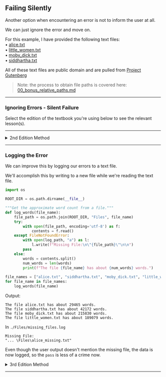 ## Failing Silently

Another option when encountering an error is not to inform the user at all.

We can just ignore the error and move on.

For this example, I have provided the following text files:  
• [alice.txt](./Files/alice.txt)  
• [little_women.txt](./Files/little_women.txt)  
• [moby_dick.txt](./Files/moby_dick.txt)  
• [siddhartha.txt](./Files/siddhartha.txt)

All of these text files are public domain and are pulled from 
[Project Gutenberg](https://www.gutenberg.org)

> Note: the process to obtain file paths is covered here:  
> [00_bonus_relative_paths.md](./00_bonus_relative_paths.md)

---

### Ignoring Errors - Silent Failure

Select the edition of the textbook you're using below to see the 
relevant lesson(s).

---

<details>
<summary>2nd Edition Method</summary>

### Bypassing the Exception

To tell the interpreter not to do anything, we use the keyword `pass`

> WARNING: This is extremely risky, as you will neither be handling nor 
> recording errors
> 
> * This can result in unexpected issues in downstream code
> * You **will** be required to justify this on code reviews

We'll modify the same function we used in a previous lesson, except that
now we will not provide a message to the user when an error occurs.

```python
import os

ROOT_DIR = os.path.dirname(__file__)

def count_words(file_name):
    """Get the approximate word count from a file."""
    file_path = os.path.join(ROOT_DIR, "Files", file_name)
    try:
        with open(file_path, encoding="utf-8") as f:
            contents = f.read()
    except FileNotFoundError:
        pass
    else:
        words = contents.split()
        num_words = len(words)
        print(f"The file {file_name} has about {num_words} words.\n")
```

We can then call the function to count the words in each of a list of file
names, like this:

```python
file_names = [
    "alice.txt",
    "siddhartha.txt",
    "alice_missing.txt",
    "moby_dick.txt",
    "little_women.txt"
]
for file_name in file_names:
    count_words(file_name)
```

Output:

```
The file alice.txt has about 29465 words.
The file siddhartha.txt has about 42172 words.
The file moby_dick.txt has about 215830 words.
The file little_women.txt has about 189079 words.
```

The output does not mention the missing file.

</details>

---

### Logging the Error

We can improve this by logging our errors to a text file.

We'll accomplish this by writing to a new file while we're reading the
text file.

```python
import os

ROOT_DIR = os.path.dirname(__file__)

"""Get the approximate word count from a file."""
def log_words(file_name):
    file_path = os.path.join(ROOT_DIR, "Files", file_name)
    try:
        with open(file_path, encoding='utf-8') as f:
            contents = f.read()
    except FileNotFoundError:
        with open(log_path, "a") as l:
            l.write(f"Missing File:\n\"{file_path}\"\n\n")
        pass
    else:
        words = contents.split()
        num_words = len(words)
        print(f"The file {file_name} has about {num_words} words.")
        
file_names = ["alice.txt", "siddhartha.txt", "moby_dick.txt", "little_women.txt", "missing.txt"]
for file_name in file_names:
    log_words(file_name)
```

Output:

```
The file alice.txt has about 29465 words.
The file siddhartha.txt has about 42172 words.
The file moby_dick.txt has about 215830 words.
The file little_women.txt has about 189079 words.
```

In `./Files/missing_files.log`

```
Missing File:
"... \Files\alice_missing.txt"

```

Even though the user output doesn't mention the missing file, the data
is now logged, so the `pass` is less of a crime now.

<details>
<summary>3rd Edition Method</summary>

### Bypassing the Exception

To tell the interpreter not to do anything, we use the keyword `pass`

> WARNING: This is extremely risky, as you will neither be handling nor 
> recording errors
> 
> * This can result in unexpected issues in downstream code
> * You **will** be required to justify this on code reviews

We'll modify the same function we used in a previous lesson, except that
now we will not provide a message to the user when an error occurs.

```python
from relative_paths import get_path
from pathlib import Path

def count_words(file_name):
    """Get the approximate word count from a file."""
    file_path = get_path(file_name, "Files")
    try:
        file = Path(file_path)
        contents = file.read_text(encoding="utf-8")
    except FileNotFoundError:
        pass
    else:
        words = contents.split()
        num_words = len(words)
        print(f"The file {file_name} has about {num_words} words.")
```

We can then call the function to count the words in each of a list of file
names, like this:

```python
file_names = [
    "alice.txt",
    "siddhartha.txt",
    "alice_missing.txt",
    "moby_dick.txt",
    "little_women.txt"
]
for file_name in file_names:
    count_words(file_name)
```

Output:

```
The file alice.txt has about 29465 words.
The file siddhartha.txt has about 42172 words.
The file moby_dick.txt has about 215830 words.
The file little_women.txt has about 189079 words.
```

The output does not mention the missing file.

---

### Logging the Error

We can improve this by logging our errors to a text file.

We'll accomplish this by writing to a new file while we're reading the
text file.

```python
from relative_paths import get_path
from pathlib import Path

def log_words(file_name):
    """Get the approximate word count from a file."""
    file_path = get_path(file_name, "Files")
    try:
        file = Path(file_path)
        contents = file.read_text(encoding="utf-8")
    except FileNotFoundError:
        with log_file.open("a") as l:
            l.write(f"Missing File:\n\"{file_path}\"\n\n")
        pass
    else:
        words = contents.split()
        num_words = len(words)
        print(f"The file {file_name} has about {num_words} words.")
        
file_names = ["alice.txt", "siddhartha.txt", "alice_missing.txt", "moby_dick.txt", "little_women.txt"]
for file_name in file_names:
    log_words(file_name)
```

Output:

```
The file alice.txt has about 29465 words.
The file siddhartha.txt has about 42172 words.
The file moby_dick.txt has about 215830 words.
The file little_women.txt has about 189079 words.
```

In `./Files/missing_files.log`

```
Missing File:
"... \Files\alice_missing.txt"
```

Even though the user output doesn't mention the missing file, the data
is now logged, so the `pass` is less of a crime now.

</details>

---
